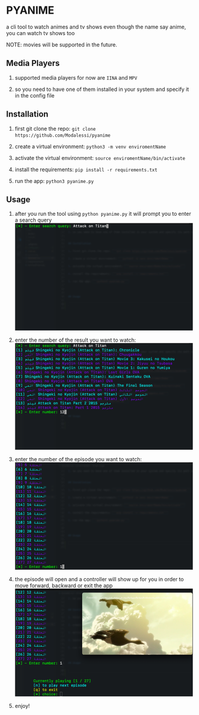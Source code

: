 # PYANIME

a cli tool to watch animes and tv shows
even though the name say anime, you can watch tv shows too 

NOTE: movies will be supported in the future.



## Media Players
1. supported media players for now are ```IINA``` and ```MPV```

2. so you need to have one of them installed in your system and specify it in the config file

## Installation

1. first git clone the repo: ```git clone https://github.com/Modalessi/pyanime```

2. create a virtual environment: ```python3 -m venv enviromentName```

3. activate the virtual environment: ```source enviromentName/bin/activate```

4. install the requirements: ```pip install -r requirements.txt```

5. run the app: ```python3 pyanime.py```



## Usage

1. after you run the tool using ```python pyanime.py``` it will prompt you to enter a search query 
   ![step1](imgs/step1.png "first step: search for a tv show or an anime")
   
2. enter the number of the result you want to watch:
   ![step2](imgs/step2.png "second step: choose the result you want to watch")
   
3. enter the number of the episode you want to watch:
   ![step3](imgs/step3.png "third step: choose the episode you want to watch")
   
4. the episode will open and a controller will show up for you in order to move forward, backward or exit the app
   ![step4](imgs/step4.png "fourth step: you can move forward, backward or exit the app")
   
5. enjoy!

